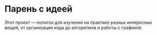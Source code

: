 # Парень с идеей

Этот проект — полигон для изучения на практике разных интересных вещей, от организации кода до алгоритмов и работы с графикой.